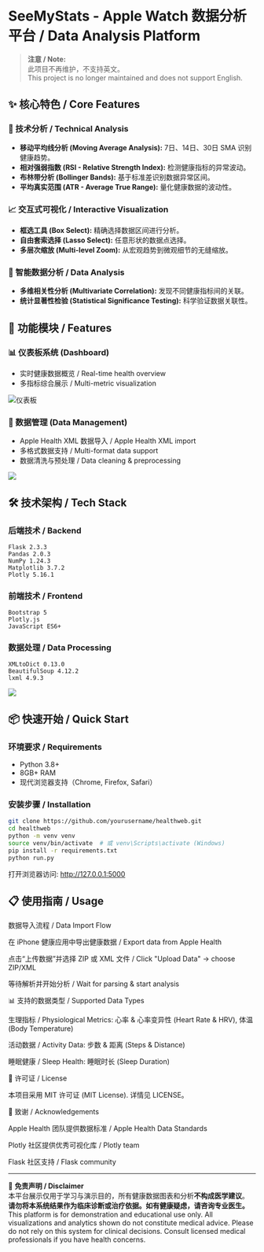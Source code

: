 # SeeMyStats - Apple Watch 数据分析平台 / Data Analysis Platform

> **注意 / Note:**  
> 此项目不再维护，不支持英文。  
> This project is no longer maintained and does not support English.

## ✨ 核心特色 / Core Features

### 🔬 技术分析 / Technical Analysis
- **移动平均线分析 (Moving Average Analysis):** 7日、14日、30日 SMA 识别健康趋势。
- **相对强弱指数 (RSI - Relative Strength Index):** 检测健康指标的异常波动。
- **布林带分析 (Bollinger Bands):** 基于标准差识别数据异常区间。
- **平均真实范围 (ATR - Average True Range):** 量化健康数据的波动性。

### 📈 交互式可视化 / Interactive Visualization
- **框选工具 (Box Select):** 精确选择数据区间进行分析。
- **自由套索选择 (Lasso Select):** 任意形状的数据点选择。
- **多层次缩放 (Multi-level Zoom):** 从宏观趋势到微观细节的无缝缩放。

### 🧠 智能数据分析 / Data Analysis
- **多维相关性分析 (Multivariate Correlation):** 发现不同健康指标间的关联。
- **统计显著性检验 (Statistical Significance Testing):** 科学验证数据关联性。

## 🚀 功能模块 / Features

### 📊 仪表板系统 (Dashboard)
- 实时健康数据概览 / Real-time health overview
- 多指标综合展示 / Multi-metric visualization

![仪表板](images/dashbord.png)

### 📱 数据管理 (Data Management)
- Apple Health XML 数据导入 / Apple Health XML import
- 多格式数据支持 / Multi-format data support
- 数据清洗与预处理 / Data cleaning & preprocessing

![](images/report.png)

## 🛠️ 技术架构 / Tech Stack

### 后端技术 / Backend
```
Flask 2.3.3
Pandas 2.0.3
NumPy 1.24.3
Matplotlib 3.7.2
Plotly 5.16.1
```

### 前端技术 / Frontend
```
Bootstrap 5
Plotly.js
JavaScript ES6+
```

### 数据处理 / Data Processing
```
XMLtoDict 0.13.0
BeautifulSoup 4.12.2
lxml 4.9.3
```

![](images/data.png)

## 📦 快速开始 / Quick Start

### 环境要求 / Requirements
- Python 3.8+
- 8GB+ RAM
- 现代浏览器支持（Chrome, Firefox, Safari）

### 安装步骤 / Installation
```bash
git clone https://github.com/yourusername/healthweb.git
cd healthweb
python -m venv venv
source venv/bin/activate  # 或 venv\Scripts\activate (Windows)
pip install -r requirements.txt
python run.py
```
打开浏览器访问: http://127.0.0.1:5000

## 📋 使用指南 / Usage

数据导入流程 / Data Import Flow

在 iPhone 健康应用中导出健康数据 / Export data from Apple Health

点击“上传数据”并选择 ZIP 或 XML 文件 / Click "Upload Data" → choose ZIP/XML

等待解析并开始分析 / Wait for parsing & start analysis



📊 支持的数据类型 / Supported Data Types

生理指标 / Physiological Metrics: 心率 & 心率变异性 (Heart Rate & HRV), 体温 (Body Temperature)

活动数据 / Activity Data: 步数 & 距离 (Steps & Distance)

睡眠健康 / Sleep Health: 睡眠时长 (Sleep Duration)

📄 许可证 / License

本项目采用 MIT 许可证 (MIT License). 详情见 LICENSE。

🙏 致谢 / Acknowledgements

Apple Health 团队提供数据标准 / Apple Health Data Standards

Plotly 社区提供优秀可视化库 / Plotly team

Flask 社区支持 / Flask community

---

📌 **免责声明 / Disclaimer**  
本平台展示仅用于学习与演示目的，所有健康数据图表和分析**不构成医学建议**。  
**请勿将本系统结果作为临床诊断或治疗依据。如有健康疑虑，请咨询专业医生。**
This platform is for demonstration and educational use only. All visualizations and analytics shown do not constitute medical advice.
Please do not rely on this system for clinical decisions. Consult licensed medical professionals if you have health concerns.
